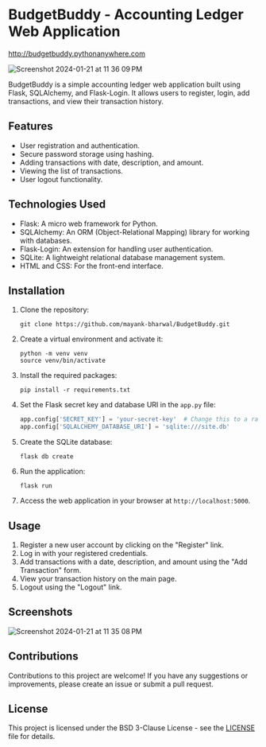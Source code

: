 # BudgetBuddy - Accounting Ledger Web Application

http://budgetbuddy.pythonanywhere.com

![Screenshot 2024-01-21 at 11 36 09 PM](https://github.com/mayank-bharwal/MindScape/assets/119955673/07f690c9-b651-4795-ba08-d256e9490078)

BudgetBuddy is a simple accounting ledger web application built using Flask, SQLAlchemy, and Flask-Login. It allows users to register, login, add transactions, and view their transaction history.

## Features

- User registration and authentication.
- Secure password storage using hashing.
- Adding transactions with date, description, and amount.
- Viewing the list of transactions.
- User logout functionality.

## Technologies Used

- Flask: A micro web framework for Python.
- SQLAlchemy: An ORM (Object-Relational Mapping) library for working with databases.
- Flask-Login: An extension for handling user authentication.
- SQLite: A lightweight relational database management system.
- HTML and CSS: For the front-end interface.

## Installation

1. Clone the repository:

   ```
   git clone https://github.com/mayank-bharwal/BudgetBuddy.git
   ```

2. Create a virtual environment and activate it:

   ```
   python -m venv venv
   source venv/bin/activate
   ```

3. Install the required packages:

   ```
   pip install -r requirements.txt
   ```

4. Set the Flask secret key and database URI in the `app.py` file:

   ```python
   app.config['SECRET_KEY'] = 'your-secret-key'  # Change this to a random secret key
   app.config['SQLALCHEMY_DATABASE_URI'] = 'sqlite:///site.db'
   ```

5. Create the SQLite database:

   ```
   flask db create
   ```

6. Run the application:

   ```
   flask run
   ```

7. Access the web application in your browser at `http://localhost:5000`.

## Usage

1. Register a new user account by clicking on the "Register" link.
2. Log in with your registered credentials.
3. Add transactions with a date, description, and amount using the "Add Transaction" form.
4. View your transaction history on the main page.
5. Logout using the "Logout" link.

## Screenshots

![Screenshot 2024-01-21 at 11 35 08 PM](https://github.com/mayank-bharwal/MindScape/assets/119955673/81319cd1-40ef-4e77-b3a5-f85b21244f3d)

## Contributions

Contributions to this project are welcome! If you have any suggestions or improvements, please create an issue or submit a pull request.

## License

This project is licensed under the BSD 3-Clause License - see the [LICENSE](LICENSE) file for details.
